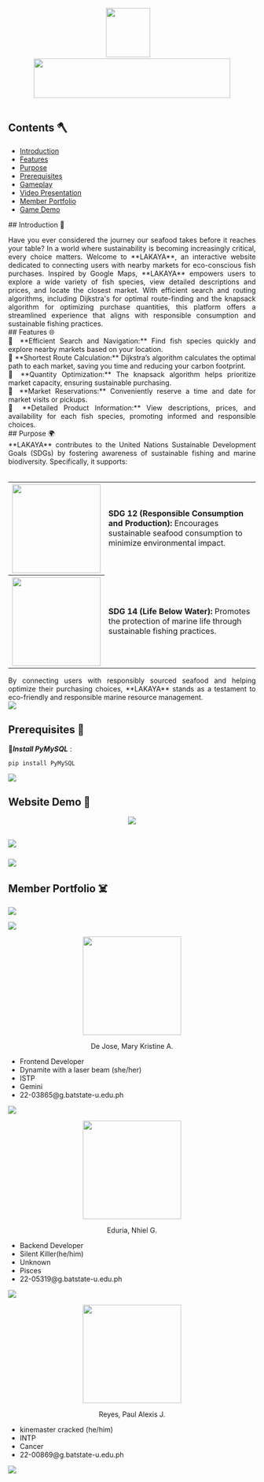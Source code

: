 <p align="center">
    <img src="https://i.ibb.co/j6zC0X3/ezgif-4-241998eeff.gif" height="100" width="90"/> &nbsp; &nbsp;
    <img src="https://i.ibb.co/1b7syj4/8fbde1eefb01a339aa88ecb27fcf0fa8.png" height="80" width="400"/><br><br>
</p>

## Contents 🪓
- [Introduction](#introduction)
- [Features](#features)
- [Purpose](#purpose)
- [Prerequisites](#prereqs)
- [Gameplay](#game)
- [Video Presentation](#video)
- [Member Portfolio](#members)
- [Game Demo](#demo)

<a name="introduction"></a> ## Introduction 🌊
<div align="justify"> Have you ever considered the journey our seafood takes before it reaches your table? In a world where sustainability is becoming increasingly critical, every choice matters. Welcome to **LAKAYA**, an interactive website dedicated to connecting users with nearby markets for eco-conscious fish purchases. Inspired by Google Maps, **LAKAYA** empowers users to explore a wide variety of fish species, view detailed descriptions and prices, and locate the closest market. With efficient search and routing algorithms, including Dijkstra's for optimal route-finding and the knapsack algorithm for optimizing purchase quantities, this platform offers a streamlined experience that aligns with responsible consumption and sustainable fishing practices. </div>
<a name="features"></a> ## Features 🌐
<div align="justify"> 🔹 **Efficient Search and Navigation:** Find fish species quickly and explore nearby markets based on your location.<br> 🔹 **Shortest Route Calculation:** Dijkstra’s algorithm calculates the optimal path to each market, saving you time and reducing your carbon footprint.<br> 🔹 **Quantity Optimization:** The knapsack algorithm helps prioritize market capacity, ensuring sustainable purchasing.<br> 🔹 **Market Reservations:** Conveniently reserve a time and date for market visits or pickups.<br> 🔹 **Detailed Product Information:** View descriptions, prices, and availability for each fish species, promoting informed and responsible choices. </div>
<a name="purpose"></a> ## Purpose 🌍
<div align="justify"> **LAKAYA** contributes to the United Nations Sustainable Development Goals (SDGs) by fostering awareness of sustainable fishing and marine biodiversity. Specifically, it supports:<br> <br> <table> <tr> <th><img src="https://i.ibb.co/D75FzYw/8-SDG-Make-Every-Day-Count-Gifs-GDU.gif", width=180 height=180/></a></th> <td><strong>SDG 12 (Responsible Consumption and Production):</strong> Encourages sustainable seafood consumption to minimize environmental impact.</td> </tr> <tr> <th><img src="https://i.ibb.co/D75FzYw/8-SDG-Make-Every-Day-Count-Gifs-GDU.gif", width=180 height=180/></a></th> <td><strong>SDG 14 (Life Below Water):</strong> Promotes the protection of marine life through sustainable fishing practices.</td> </tr> </table> By connecting users with responsibly sourced seafood and helping optimize their purchasing choices, **LAKAYA** stands as a testament to eco-friendly and responsible marine resource management. </div>
<img src="https://user-images.githubusercontent.com/73097560/115834477-dbab4500-a447-11eb-908a-139a6edaec5c.gif">

### <a name="prereqs"></a>
## Prerequisites 👻
🔻***Install PyMySQL*** : 
<pre><code>pip install PyMySQL</code></pre>
	
<img src="https://user-images.githubusercontent.com/73097560/115834477-dbab4500-a447-11eb-908a-139a6edaec5c.gif"><br>

### <a name="demo"></a>
## Website Demo 🦇

<div align="center">
<a href="https://www.youtube.com/watch?v=pVdu-sCM3twcan">
<img src="https://i.ibb.co/3TXsc4z/Untitled-design.png" height="auto" width="auto"><br><br></a>
</div>
	
<img src="https://user-images.githubusercontent.com/73097560/115834477-dbab4500-a447-11eb-908a-139a6edaec5c.gif"><br>

### <a name="members"></a>
<img src="https://user-images.githubusercontent.com/73097560/115834477-dbab4500-a447-11eb-908a-139a6edaec5c.gif"><br>
## Member Portfolio ☠️
<!-- Your member portfolio content here -->
<img src="https://user-images.githubusercontent.com/73097560/115834477-dbab4500-a447-11eb-908a-139a6edaec5c.gif"><br>

<img src="https://user-images.githubusercontent.com/73097560/115834477-dbab4500-a447-11eb-908a-139a6edaec5c.gif"><br>
<p align="center"><img src="https://i.ibb.co/NCqL8Wm/403629066-664455985677276-3442638710394462470-n.jpg" width="200" height="200" />
<p align="center">
De Jose, Mary Kristine A. 
<ul>
  <li>Frontend Developer </li>
	<li> Dynamite with a laser beam (she/her) </li>
	<li>ISTP</li>
	<li>Gemini</li>
	<li>22-03865@g.batstate-u.edu.ph</li>
</ul>
</p>
<img src="https://user-images.githubusercontent.com/73097560/115834477-dbab4500-a447-11eb-908a-139a6edaec5c.gif"><br>
<p align="center"><img src="https://i.ibb.co/0y8tDxG/400157860-725047402815272-7964848878070784083-n.jpg" width="200" height="200" />
<p align="center">
Eduria, Nhiel G. 
<ul>
  <li>Backend Developer </li>
	<li>Silent Killer(he/him) </li>
	<li>Unknown</li>
	<li>Pisces</li>
	<li>22-05319@g.batstate-u.edu.ph</li>
</ul>
</p>
<img src="https://user-images.githubusercontent.com/73097560/115834477-dbab4500-a447-11eb-908a-139a6edaec5c.gif"><br>
<p align="center"><img src="https://i.ibb.co/HCvmMgC/399840751-6737253069676296-2239225414771579590-n.jpg" width="200" height="200" />
<p align="center">
Reyes, Paul Alexis J. 
<ul>
	<li>kinemaster cracked (he/him) </li>
	<li>INTP</li>
	<li>Cancer</li>
	<li>22-00869@g.batstate-u.edu.ph</li>
</ul>
</p>
<img src="https://user-images.githubusercontent.com/73097560/115834477-dbab4500-a447-11eb-908a-139a6edaec5c.gif"><br>
